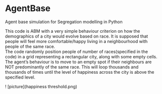 # AgentBase
Agent base simulation for  Segregation modelling in Python

This code is ABM with a very simple behaviour criterion on how the demographics of a city would evolve based on race. It is supposed that people will feel more comfortable/happy living in a neighbourhood with people of the same race.  
The code randomly position people of number of races(specified in the code) in a grid representing a rectangular city, along with some empty cells. The agent’s behaviour is to move to an empty spot if their neighbours are NOT predominantly of the same race. 
This will loop thousands and thousands of times until the level of happiness across the city is above the specified level. 

! [picture](happiness threshold.png)
